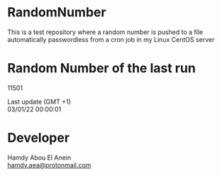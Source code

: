 # RandomNumber    
This is a test repository where a random number is pushed to a file automatically passwordless from a cron job in my Linux CentOS server    
# Random Number of the last run   
11501
      
Last update (GMT +1)    
03/01/22 00:00:01
# Developer    
Hamdy Abou El Anein   
hamdy.aea@protonmail.com
